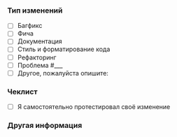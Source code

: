 <!-- Измените [ ] на [x] там где это требуется -->
### Тип изменений
- [ ] Багфикс
- [ ] Фича
- [ ] Документация
- [ ] Стиль и форматирование кода
- [ ] Рефакторинг
- [ ] Проблема #___
- [ ] Другое, пожалуйста опишите:

### Чеклист
- [ ] Я самостоятельно протестировал своё изменение

### Другая информация
<!-- Опишите подробнее ваши изменения -->
